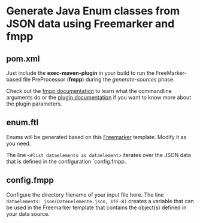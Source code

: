 # Generate Java Enum classes from JSON data using Freemarker and fmpp

## pom.xml
Just include the **exec-maven-plugin** in your build to run the FreeMarker-based file PreProcessor (**fmpp**) during the _generate-sources_ phase.

Check out the [fmpp documentation][1] to learn what the commandline arguments do or the [plugin documentation][2] if you want to know more about the plugin parameters.


## enum.ftl
Enums will be generated based on this [Freemarker][3] template. Modify it as you need.

The line
`<#list dataelements as dataelement>`
iterates over the JSON data that is defined in the configuration `config.fmpp.

## config.fmpp
Configure the directory filename of your input file here. The line `dataelements: json(Datenelemente.json, UTF-8)` creates a variable that can be used in the Freemarker template that contains the object(s) defined in your data source.  


[1]: http://fmpp.sourceforge.net/commandline.html#sect9
[2]: https://www.mojohaus.org/exec-maven-plugin/java-mojo.html
[3]: https://freemarker.apache.org
